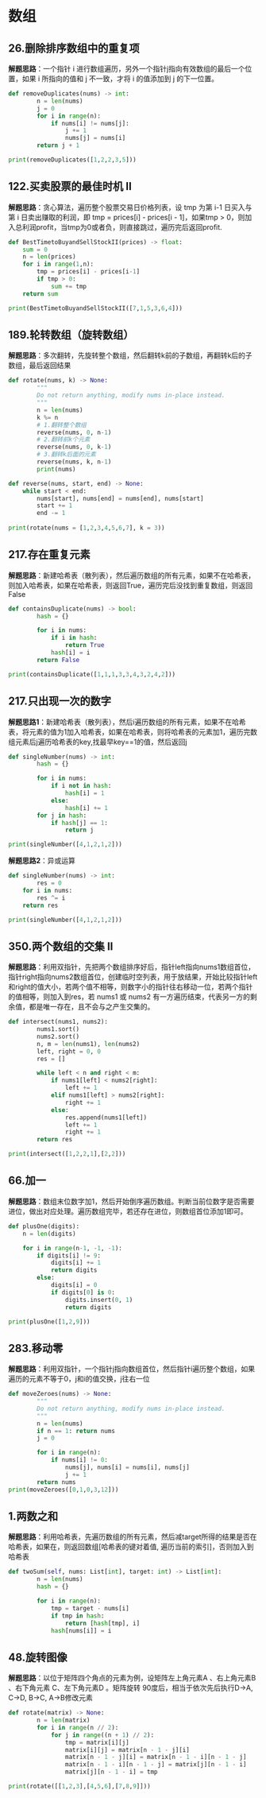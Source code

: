 # 数组 
## 26.删除排序数组中的重复项
**解题思路**：一个指针 i 进行数组遍历，另外一个指针j指向有效数组的最后一个位置，如果 i 所指向的值和 j 不一致，才将 i 的值添加到 j 的下一位置。
```Python
def removeDuplicates(nums) -> int:
        n = len(nums)
        j = 0
        for i in range(n):
            if nums[i] != nums[j]:
                j += 1
                nums[j] = nums[i]
        return j + 1

print(removeDuplicates([1,2,2,3,5]))
```

## 122.买卖股票的最佳时机 II
**解题思路**：贪心算法，遍历整个股票交易日价格列表，设 tmp 为第 i-1 日买入与第 i 日卖出赚取的利润，即 tmp = prices[i] - prices[i - 1]，如果tmp > 0，则加入总利润profit，当tmp为0或者负，则直接跳过，遍历完后返回profit.
```Python
def BestTimetoBuyandSellStockII(prices) -> float:
    sum = 0
    n = len(prices)
    for i in range(1,n):
        tmp = prices[i] - prices[i-1]
        if tmp > 0:
            sum += tmp
    return sum

print(BestTimetoBuyandSellStockII([7,1,5,3,6,4]))
```

## 189.轮转数组（旋转数组）
**解题思路**：多次翻转，先旋转整个数组，然后翻转k前的子数组，再翻转k后的子数组，最后返回结果
```Python
def rotate(nums, k) -> None:
        """
        Do not return anything, modify nums in-place instead.
        """
        n = len(nums)
        k %= n
        # 1.翻转整个数组
        reverse(nums, 0, n-1)
        # 2.翻转前k个元素
        reverse(nums, 0, k-1)
        # 3.翻转k后面的元素
        reverse(nums, k, n-1)
        print(nums)

def reverse(nums, start, end) -> None:
    while start < end:
        nums[start], nums[end] = nums[end], nums[start]
        start += 1
        end -= 1
        
print(rotate(nums = [1,2,3,4,5,6,7], k = 3))   
```

## 217.存在重复元素
**解题思路**：新建哈希表（散列表），然后遍历数组的所有元素，如果不在哈希表，则加入哈希表，如果在哈希表，则返回True，遍历完后没找到重复数组，则返回False
```Python
def containsDuplicate(nums) -> bool:
        hash = {}

        for i in nums:
            if i in hash:
                return True
            hash[i] = i
        return False

print(containsDuplicate([1,1,1,3,3,4,3,2,4,2]))  
```

## 217.只出现一次的数字
**解题思路1**：新建哈希表（散列表），然后i遍历数组的所有元素，如果不在哈希表，将元素的值为1加入哈希表，如果在哈希表，则将哈希表的元素加1，遍历完数组元素后j遍历哈希表的key,找最早key==1的值，然后返回j
```Python
def singleNumber(nums) -> int:
        hash = {}

        for i in nums:
            if i not in hash:
                hash[i] = 1
            else:
                hash[i] += 1        
        for j in hash:
            if hash[j] == 1:
                return j

print(singleNumber([4,1,2,1,2])) 
```

**解题思路2**：异或运算
```Python
def singleNumber(nums) -> int:
        res = 0
    for i in nums:
        res ^= i
    return res

print(singleNumber([4,1,2,1,2])) 
```

## 350.两个数组的交集 II
**解题思路**：利用双指针，先把两个数组排序好后，指针left指向nums1数组首位，指针right指向nums2数组首位，创建临时空列表，用于放结果，开始比较指针left和right的值大小，若两个值不相等，则数字小的指针往右移动一位，若两个指针的值相等，则加入到res，若 nums1 或 nums2 有一方遍历结束，代表另一方的剩余值，都是唯一存在，且不会与之产生交集的。
```Python
def intersect(nums1, nums2):
        nums1.sort()
        nums2.sort()
        n, m = len(nums1), len(nums2)
        left, right = 0, 0
        res = []

        while left < n and right < m:
            if nums1[left] < nums2[right]:
                left += 1
            elif nums1[left] > nums2[right]:
                right += 1
            else:
                res.append(nums1[left])
                left += 1
                right += 1
        return res

print(intersect([1,2,2,1],[2,2]))
```

## 66.加一
**解题思路**：数组末位数字加1，然后开始倒序遍历数组。判断当前位数字是否需要进位，做出对应处理。遍历数组完毕，若还存在进位，则数组首位添加1即可。
```Python
def plusOne(digits):
    n = len(digits)

    for i in range(n-1, -1, -1):
        if digits[i] != 9:
            digits[i] += 1
            return digits
        else:
            digits[i] = 0
            if digits[0] is 0:
                digits.insert(0, 1)
                return digits

print(plusOne([1,2,9]))
```

## 283.移动零
**解题思路**：利用双指针，一个指针j指向数组首位，然后指针i遍历整个数组，如果遍历的元素不等于0，j和i的值交换，j往右一位
```Python
def moveZeroes(nums) -> None:
        """
        Do not return anything, modify nums in-place instead.
        """
        n = len(nums)
        if n == 1: return nums
        j = 0

        for i in range(n):
            if nums[i] != 0:
                nums[j], nums[i] = nums[i], nums[j]
                j += 1
        return nums
print(moveZeroes([0,1,0,3,12]))
```

## 1.两数之和
**解题思路**：利用哈希表，先遍历数组的所有元素，然后减target所得的结果是否在哈希表，如果在，则返回数组[哈希表的键对着值, 遍历当前的索引]，否则加入到哈希表
```Python
def twoSum(self, nums: List[int], target: int) -> List[int]:
        n = len(nums)
        hash = {}

        for i in range(n):
            tmp = target - nums[i]
            if tmp in hash:
                return [hash[tmp], i]
            hash[nums[i]] = i
```

## 48.旋转图像
**解题思路**：以位于矩阵四个角点的元素为例，设矩阵左上角元素A 、右上角元素B 、右下角元素 C、左下角元素D 。矩阵旋转 90度后，相当于依次先后执行D→A, C→D, B→C, A→B修改元素

```Python
def rotate(matrix) -> None:
        n = len(matrix)
        for i in range(n // 2):
            for j in range((n + 1) // 2):
                tmp = matrix[i][j]
                matrix[i][j] = matrix[n - 1 - j][i]
                matrix[n - 1 - j][i] = matrix[n - 1 - i][n - 1 - j]
                matrix[n - 1 - i][n - 1 - j] = matrix[j][n - 1 - i]
                matrix[j][n - 1 - i] = tmp

print(rotate([[1,2,3],[4,5,6],[7,8,9]]))
```
